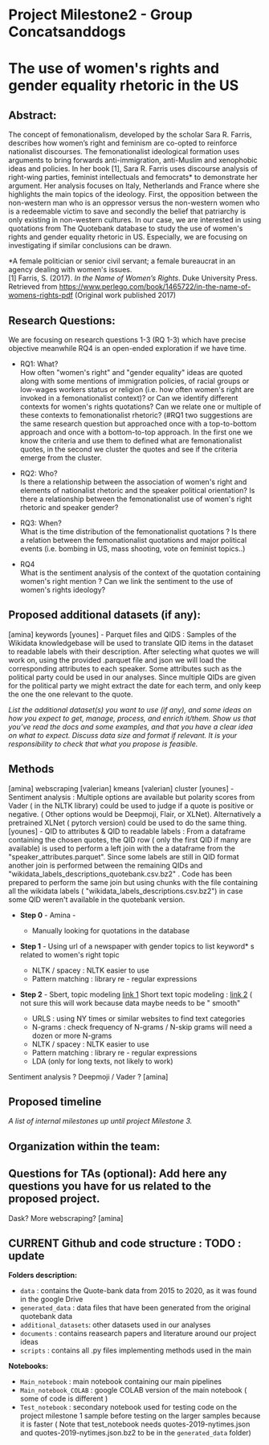 # Project Milestone2 - Group Concatsanddogs

# The use of women's rights and gender equality rhetoric in the US
 <!---[amina] --->
## Abstract:
<!---[amina] 
 _A 150 word description of the project idea and goals. What’s the motivation behind your project? What story would you like to tell, and why?_ --->
 
The concept of femonationalism, developed by the scholar Sara R. Farris, describes how women’s right and feminism are co-opted to reinforce nationalist discourses. The femonationalist ideological formation uses arguments to bring forwards anti-immigration, anti-Muslim and xenophobic ideas and policies. In her book [1], Sara R. Farris uses discourse analysis of right-wing parties, feminist intellectuals and femocrats* to demonstrate her argument. Her analysis focuses on Italy, Netherlands and France where she highlights the main topics of the ideology. First, the opposition between the non-western man who is an oppressor versus the non-western women who is a redeemable victim to save and secondly the belief that patriarchy is only existing in non-western cultures.
In our case, we are interested in using quotations from The Quotebank database to study the use of women's rights and gender equality rhetoric in US. Especially, we are focusing on investigating if similar conclusions can be drawn.
 
*A female politician or senior civil servant; a female bureaucrat in an agency dealing with women's issues.  
[1] Farris, S. (2017). *In the Name of Women’s Rights*. Duke University Press. Retrieved from https://www.perlego.com/book/1465722/in-the-name-of-womens-rights-pdf (Original work published 2017)

## Research Questions:
 <!---[amina]
_A list of research questions you would like to address during the project._ --->
We are focusing on research questions 1-3 (RQ 1-3) which have precise objective meanwhile RQ4 is an open-ended exploration if we have time.

- RQ1: What?   
How often "women's right" and "gender equality" ideas are quoted along with some mentions of immigration policies, of racial groups or low-wages workers status or religion (i.e. how often women's right are invoked in a femonationalist context)?
or
Can we identify different contexts for women's rights quotations? Can we relate one or multiple of these contexts to femonationalist rhetoric?
(#RQ1 two suggestions are the same research question but approached once with a top-to-bottom approach and once with a bottom-to-top approach. In the first one we know the criteria and use them to defined what are femonationalist quotes, in the second we cluster the quotes and see if the criteria emerge from the cluster.

- RQ2: Who?  
 Is there a relationship between the association of women's right and elements of nationalist rhetoric and the speaker political orientation? 
Is there a relationship between the femonationalist use of women's right rhetoric and speaker gender?

- RQ3: When?   
What is the time distribution of the femonationalist quotations ? Is there a relation between the femonationalist quotations and major political events (i.e. bombing in US, mass shooting, vote on feminist topics..)

- RQ4   
What is the sentiment analysis of the context of the quotation containing women's right mention ?
Can we link the sentiment to the use of women's rights ideology?



## Proposed additional datasets (if any): 
 [amina] keywords
 [younes] - Parquet files and QIDS : Samples of the Wikidata knowledgebase will be used to translate QID items in the dataset to readable labels with their description. After selecting what quotes we will work on, using the provided .parquet file and json we will load the corresponding attributes to each speaker. Some attributes such as the political party could be used in our analyses. Since multiple QIDs are given for the political party we might extract the date for each term, and only keep the one the one relevant to the quote. 
 
_List the additional dataset(s) you want to use (if any), and some ideas on how you expect to get, manage, process, and enrich it/them. Show us that you’ve read the docs and some examples, and that you have a clear idea on what to expect. Discuss data size and format if relevant. It is your responsibility to check that what you propose is feasible._

## Methods
[amina] webscraping
[valerian] kmeans
[valerian] cluster
[younes] - Sentiment analysis :  Multiple options are available but polarity scores from Vader ( in the NLTK library) could be used to judge if a quote is positive or negative. ( Other options would be Deepmoji, Flair, or XLNet). Alternatively a pretrained XLNet ( pytorch version) could be used to do the same thing.
[younes] - QID to attributes & QID to readable labels :   From a dataframe containing the chosen quotes, the QID row ( only the first QID if many are available) is used to perform a left join with the a dataframe from the "speaker_attributes.parquet". Since some labels are still in QID format another join is performed between the remaining QIDs and "wikidata_labels_descriptions_quotebank.csv.bz2" . Code has been prepared to perform the same join but using chunks with the file containing all the wikidata labels ( "wikidata_labels_descriptions.csv.bz2") in case some QID weren't available in the quotebank version.
* **Step 0** - Amina - 

  - Manually looking for quotations in the database 

* **Step 1** - 
Using url of a newspaper with gender topics to list keyword* s related to women's right topic
  - NLTK / spacey : NLTK easier to use
  - Pattern matching : library re - regular expressions

* **Step 2** - 
Sbert, topic modeling [link 1](https://www.sbert.net/examples/applications/clustering/README.html#topic-modeling)
Short text topic modeling : [link 2](https://towardsdatascience.com/short-text-topic-modeling-70e50a57c883) ( not sure this will work because data maybe needs to be " smooth"

  - URLS : using NY times or similar websites to find text categories
  - N-grams : check frequency of N-grams / N-skip grams will need a dozen or more N-grams
  - NLTK / spacey : NLTK easier to use
  - Pattern matching : library re - regular expressions
  - LDA (only for long texts, not likely to work)

Sentiment analysis ? Deepmoji / Vader ?  [amina]

## Proposed timeline
_A list of internal milestones up until project Milestone 3._


## Organization within the team: 


## Questions for TAs (optional): Add here any questions you have for us related to the proposed project.
Dask?
More webscraping? [amina]
## CURRENT Github and code structure : TODO : update

**Folders description:**
*  `data` : contains the Quote-bank data from 2015 to 2020, as it was found in the google Drive
*  `generated_data` : data files that have been generated from the original quotebank data
*  `additional_datasets`: other datasets used in our analyses
*  `documents` : contains reasearch papers and literature around our project ideas
*  `scripts` : contains all .py files implementing methods used in the main 


**Notebooks:**
* `Main_notebook` : main notebook containing our main pipelines
* `Main_notebook_COLAB` : google COLAB version of the main notebook ( some of code is different )
* `Test_notebook` : secondary notebook used for testing code on the project milestone 1 sample before testing on the larger samples because it is faster ( Note that test_notebook needs quotes-2019-nytimes.json and quotes-2019-nytimes.json.bz2 to be in the `generated_data` folder)

